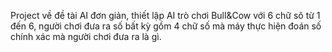 Project về đề tài AI đơn giản, thiết lập AI trò chơi Bull&Cow với 6 chữ sô từ 1 đến 6, người chơi đưa ra số bất kỳ gồm 4 chữ số mà máy thực hiện đoán số chính xác mà người chơi đưa ra là gì.
